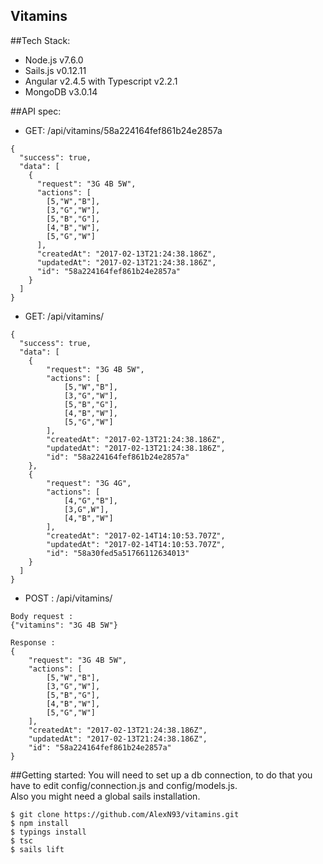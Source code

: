 ## Vitamins


##Tech Stack:
+ Node.js v7.6.0
+ Sails.js v0.12.11
+ Angular v2.4.5 with Typescript v2.2.1 
+ MongoDB v3.0.14

##API spec:

+ GET: /api/vitamins/58a224164fef861b24e2857a <br>
```
{
  "success": true,
  "data": [
    {
      "request": "3G 4B 5W",
      "actions": [
        [5,"W","B"],
        [3,"G","W"],
        [5,"B","G"],
        [4,"B","W"],
        [5,"G","W"]
      ],
      "createdAt": "2017-02-13T21:24:38.186Z",
      "updatedAt": "2017-02-13T21:24:38.186Z",
      "id": "58a224164fef861b24e2857a"
    }
  ]
}
```

+ GET: /api/vitamins/ <br>
```
{
  "success": true,
  "data": [
    {
      	"request": "3G 4B 5W",
      	"actions": [
	        [5,"W","B"],
	        [3,"G","W"],
	        [5,"B","G"],
	        [4,"B","W"],
	        [5,"G","W"]
      	],
      	"createdAt": "2017-02-13T21:24:38.186Z",
      	"updatedAt": "2017-02-13T21:24:38.186Z",
      	"id": "58a224164fef861b24e2857a"
    },
    {
    	"request": "3G 4G",
  		"actions": [
    		[4,"G","B"],
    		[3,G",W"],
    		[4,"B","W"]
  		],
		"createdAt": "2017-02-14T14:10:53.707Z",
		"updatedAt": "2017-02-14T14:10:53.707Z",
		"id": "58a30fed5a51766112634013"
	}
  ]
}
```


+ POST :  /api/vitamins/ <br>
```
Body request : 
{"vitamins": "3G 4B 5W"}
```
```
Response : 
{
	"request": "3G 4B 5W",
	"actions": [
    	[5,"W","B"],
        [3,"G","W"],
        [5,"B","G"],
        [4,"B","W"],
        [5,"G","W"]
	],
	"createdAt": "2017-02-13T21:24:38.186Z",
	"updatedAt": "2017-02-13T21:24:38.186Z",
	"id": "58a224164fef861b24e2857a"
}
```

##Getting started:
You will need to set up a db connection, to do that you have to edit config/connection.js and config/models.js.<br>
Also you might need a global sails installation.

```
$ git clone https://github.com/AlexN93/vitamins.git
$ npm install
$ typings install
$ tsc
$ sails lift
```